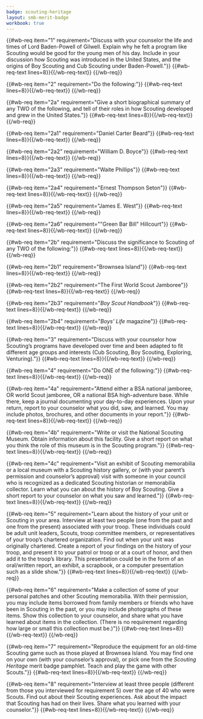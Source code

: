 ```yaml
---
badge: scouting-heritage
layout: smb-merit-badge
workbook: true
---
```



{{#wb-req item="1" requirement="Discuss with your counselor the life and times of Lord Baden-Powell of Gilwell. Explain why he felt a program like Scouting would be good for the young men of his day. Include in your discussion how Scouting was introduced in the United States, and the origins of Boy Scouting and Cub Scouting under Baden-Powell."}}
{{#wb-req-text lines=8}}{{/wb-req-text}}
{{/wb-req}}

{{#wb-req item="2" requirement="Do the following:"}}
{{#wb-req-text lines=8}}{{/wb-req-text}}
{{/wb-req}}

{{#wb-req item="2a" requirement="Give a short biographical summary of any TWO of the following, and tell of their roles in how Scouting developed and grew in the United States."}}
{{#wb-req-text lines=8}}{{/wb-req-text}}
{{/wb-req}}

{{#wb-req item="2a1" requirement="Daniel Carter Beard"}}
{{#wb-req-text lines=8}}{{/wb-req-text}}
{{/wb-req}}

{{#wb-req item="2a2" requirement="William D. Boyce"}}
{{#wb-req-text lines=8}}{{/wb-req-text}}
{{/wb-req}}

{{#wb-req item="2a3" requirement="Waite Phillips"}}
{{#wb-req-text lines=8}}{{/wb-req-text}}
{{/wb-req}}

{{#wb-req item="2a4" requirement="Ernest Thompson Seton"}}
{{#wb-req-text lines=8}}{{/wb-req-text}}
{{/wb-req}}

{{#wb-req item="2a5" requirement="James E. West"}}
{{#wb-req-text lines=8}}{{/wb-req-text}}
{{/wb-req}}

{{#wb-req item="2a6" requirement="\"Green Bar Bill\" Hillcourt"}}
{{#wb-req-text lines=8}}{{/wb-req-text}}
{{/wb-req}}

{{#wb-req item="2b" requirement="Discuss the significance to Scouting of any TWO of the following:"}}
{{#wb-req-text lines=8}}{{/wb-req-text}}
{{/wb-req}}

{{#wb-req item="2b1" requirement="Brownsea Island"}}
{{#wb-req-text lines=8}}{{/wb-req-text}}
{{/wb-req}}

{{#wb-req item="2b2" requirement="The First World Scout Jamboree"}}
{{#wb-req-text lines=8}}{{/wb-req-text}}
{{/wb-req}}

{{#wb-req item="2b3" requirement="*Boy Scout Handbook*"}}
{{#wb-req-text lines=8}}{{/wb-req-text}}
{{/wb-req}}

{{#wb-req item="2b4" requirement="*Boys’ Life* magazine"}}
{{#wb-req-text lines=8}}{{/wb-req-text}}
{{/wb-req}}

{{#wb-req item="3" requirement="Discuss with your counselor how Scouting’s programs have developed over time and been adapted to fit different age groups and interests (Cub Scouting, Boy Scouting, Exploring, Venturing)."}}
{{#wb-req-text lines=8}}{{/wb-req-text}}
{{/wb-req}}

{{#wb-req item="4" requirement="Do ONE of the following:"}}
{{#wb-req-text lines=8}}{{/wb-req-text}}
{{/wb-req}}

{{#wb-req item="4a" requirement="Attend either a BSA national jamboree, OR world Scout jamboree, OR a national BSA high-adventure base. While there, keep a journal documenting your day-to-day experiences. Upon your return, report to your counselor what you did, saw, and learned. You may include photos, brochures, and other documents in your report."}}
{{#wb-req-text lines=8}}{{/wb-req-text}}
{{/wb-req}}

{{#wb-req item="4b" requirement="Write or visit the National Scouting Museum. Obtain information about this facility. Give a short report on what you think the role of this museum is in the Scouting program."}}
{{#wb-req-text lines=8}}{{/wb-req-text}}
{{/wb-req}}

{{#wb-req item="4c" requirement="Visit an exhibit of Scouting memorabilia or a local museum with a Scouting history gallery, or (with your parent’s permission and counselor’s approval) visit with someone in your council who is recognized as a dedicated Scouting historian or memorabilia collector. Learn what you can about the history of Boy Scouting. Give a short report to your counselor on what you saw and learned."}}
{{#wb-req-text lines=8}}{{/wb-req-text}}
{{/wb-req}}

{{#wb-req item="5" requirement="Learn about the history of your unit or Scouting in your area. Interview at least two people (one from the past and one from the present) associated with your troop. These individuals could be adult unit leaders, Scouts, troop committee members, or representatives of your troop’s chartered organization. Find out when your unit was originally chartered. Create a report of your findings on the history of your troop, and present it to your patrol or troop or at a court of honor, and then add it to the troop’s library. This presentation could be in the form of an oral/written report, an exhibit, a scrapbook, or a computer presentation such as a slide show."}}
{{#wb-req-text lines=8}}{{/wb-req-text}}
{{/wb-req}}

{{#wb-req item="6" requirement="Make a collection of some of your personal patches and other Scouting memorabilia. With their permission, you may include items borrowed from family members or friends who have been in Scouting in the past, or you may include photographs of these items. Show this collection to your counselor, and share what you have learned about items in the collection. (There is no requirement regarding how large or small this collection must be.)"}}
{{#wb-req-text lines=8}}{{/wb-req-text}}
{{/wb-req}}

{{#wb-req item="7" requirement="Reproduce the equipment for an old-time Scouting game such as those played at Brownsea Island. You may find one on your own (with your counselor’s approval), or pick one from the *Scouting Heritage* merit badge pamphlet. Teach and play the game with other Scouts."}}
{{#wb-req-text lines=8}}{{/wb-req-text}}
{{/wb-req}}

{{#wb-req item="8" requirement="Interview at least three people (different from those you interviewed for requirement 5) over the age of 40 who were Scouts. Find out about their Scouting experiences. Ask about the impact that Scouting has had on their lives. Share what you learned with your counselor."}}
{{#wb-req-text lines=8}}{{/wb-req-text}}
{{/wb-req}}
